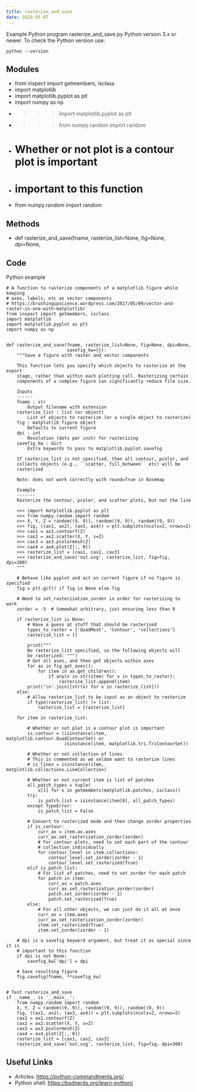 ```yaml
---
title: rasterize_and_save
date: 2020-05-07
---
```

Example Python program rasterize_and_save.py
Python version 3.x or newer.
To check the Python version use:

    python --version

## Modules

* from inspect import getmembers, isclass
* import matplotlib
* import matplotlib.pyplot as plt
* import numpy as np
* >>> import matplotlib.pyplot as plt
* >>> from numpy.random import random
* # Whether or not plot is a contour plot is important
* # important to this function
* from numpy.random import random

## Methods

* def rasterize_and_save(fname, rasterize_list=None, fig=None, dpi=None,

## Code

Python example

    # A function to rasterize components of a matplotlib figure while keeping
    # axes, labels, etc as vector components
    # https://brushingupscience.wordpress.com/2017/05/09/vector-and-raster-in-one-with-matplotlib/
    from inspect import getmembers, isclass
    import matplotlib
    import matplotlib.pyplot as plt
    import numpy as np
    
    
    def rasterize_and_save(fname, rasterize_list=None, fig=None, dpi=None,
                           savefig_kw={}):
        """Save a figure with raster and vector components
    
        This function lets you specify which objects to rasterize at the export
        stage, rather than within each plotting call. Rasterizing certain
        components of a complex figure can significantly reduce file size.
    
        Inputs
        ------
        fname : str
            Output filename with extension
        rasterize_list : list (or object)
            List of objects to rasterize (or a single object to rasterize)
        fig : matplotlib figure object
            Defaults to current figure
        dpi : int
            Resolution (dots per inch) for rasterizing
        savefig_kw : dict
            Extra keywords to pass to matplotlib.pyplot.savefig
    
        If rasterize_list is not specified, then all contour, pcolor, and
        collects objects (e.g., ``scatter, fill_between`` etc) will be
        rasterized
    
        Note: does not work correctly with round=True in Basemap
    
        Example
        -------
        Rasterize the contour, pcolor, and scatter plots, but not the line
    
        >>> import matplotlib.pyplot as plt
        >>> from numpy.random import random
        >>> X, Y, Z = random((9, 9)), random((9, 9)), random((9, 9))
        >>> fig, ((ax1, ax2), (ax3, ax4)) = plt.subplots(ncols=2, nrows=2)
        >>> cax1 = ax1.contourf(Z)
        >>> cax2 = ax2.scatter(X, Y, s=Z)
        >>> cax3 = ax3.pcolormesh(Z)
        >>> cax4 = ax4.plot(Z[:, 0])
        >>> rasterize_list = [cax1, cax2, cax3]
        >>> rasterize_and_save('out.svg', rasterize_list, fig=fig, dpi=300)
        """
    
        # Behave like pyplot and act on current figure if no figure is specified
        fig = plt.gcf() if fig is None else fig
    
        # Need to set_rasterization_zorder in order for rasterizing to work
        zorder = -5  # Somewhat arbitrary, just ensuring less than 0
    
        if rasterize_list is None:
            # Have a guess at stuff that should be rasterised
            types_to_raster = ['QuadMesh', 'Contour', 'collections']
            rasterize_list = []
    
            print("""
            No rasterize_list specified, so the following objects will
            be rasterized: """)
            # Get all axes, and then get objects within axes
            for ax in fig.get_axes():
                for item in ax.get_children():
                    if any(x in str(item) for x in types_to_raster):
                        rasterize_list.append(item)
            print('\n'.join([str(x) for x in rasterize_list]))
        else:
            # Allow rasterize_list to be input as an object to rasterize
            if type(rasterize_list) != list:
                rasterize_list = [rasterize_list]
    
        for item in rasterize_list:
    
            # Whether or not plot is a contour plot is important
            is_contour = (isinstance(item, matplotlib.contour.QuadContourSet) or
                          isinstance(item, matplotlib.tri.TriContourSet))
    
            # Whether or not collection of lines
            # This is commented as we seldom want to rasterize lines
            # is_lines = isinstance(item, matplotlib.collections.LineCollection)
    
            # Whether or not current item is list of patches
            all_patch_types = tuple(
                x[1] for x in getmembers(matplotlib.patches, isclass))
            try:
                is_patch_list = isinstance(item[0], all_patch_types)
            except TypeError:
                is_patch_list = False
    
            # Convert to rasterized mode and then change zorder properties
            if is_contour:
                curr_ax = item.ax.axes
                curr_ax.set_rasterization_zorder(zorder)
                # For contour plots, need to set each part of the contour
                # collection individually
                for contour_level in item.collections:
                    contour_level.set_zorder(zorder - 1)
                    contour_level.set_rasterized(True)
            elif is_patch_list:
                # For list of patches, need to set zorder for each patch
                for patch in item:
                    curr_ax = patch.axes
                    curr_ax.set_rasterization_zorder(zorder)
                    patch.set_zorder(zorder - 1)
                    patch.set_rasterized(True)
            else:
                # For all other objects, we can just do it all at once
                curr_ax = item.axes
                curr_ax.set_rasterization_zorder(zorder)
                item.set_rasterized(True)
                item.set_zorder(zorder - 1)
    
        # dpi is a savefig keyword argument, but treat it as special since it is
        # important to this function
        if dpi is not None:
            savefig_kw['dpi'] = dpi
    
        # Save resulting figure
        fig.savefig(fname, **savefig_kw)
    
    
    # Test rasterize_and_save
    if __name__ is '__main__':
        from numpy.random import random
        X, Y, Z = random((9, 9)), random((9, 9)), random((9, 9))
        fig, ((ax1, ax2), (ax3, ax4)) = plt.subplots(ncols=2, nrows=2)
        cax1 = ax1.contourf(Z)
        cax2 = ax2.scatter(X, Y, s=Z)
        cax3 = ax3.pcolormesh(Z)
        cax4 = ax4.plot(Z[:, 0])
        rasterize_list = [cax1, cax2, cax3]
        rasterize_and_save('out.svg', rasterize_list, fig=fig, dpi=300)
    

## Useful Links

- Articles: https://python-commandments.org/
- Python shell: https://bsdnerds.org/learn-python/
